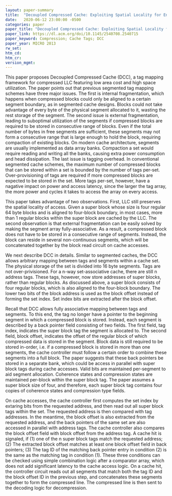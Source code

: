 ```yaml
---
layout: paper-summary
title:  "Decoupled Compressed Cache: Exploiting Spatial Locality for Energy-Optimized Compressed Caching"
date:   2020-06-12 23:00:00 -0500
categories: paper
paper_title: "Decoupled Compressed Cache: Exploiting Spatial Locality for Energy-Optimized Compressed Caching"
paper_link: https://dl.acm.org/doi/10.1145/2540708.2540715
paper_keyword: Compression; Cache Tags; DCC
paper_year: MICRO 2013
rw_set:
htm_cd:
htm_cr:
version_mgmt:
---
```


This paper proposes Decoupled Compressed Cache (DCC), a tag mapping framework for compressed LLC featuring low area cost
and high space utilization. The paper points out that previous segmented tag mapping schemes have three major issues. The 
first is internal fragmentation, which happens when compressed blocks could only be aligned to a certain segment boundary, 
as in segmented cache designs. Blocks could not take advantage of every byte of the physical segment allocated to it, 
wasting the rest storage of the segment. 
The second issue is external fragmentation, leading to suboptimal utilization of the segments if compressed blocks are
required to be stored in consecutive range of blocks. Even if the total number of bytes in free segments are sufficient,
these segments may not form a consecutive range that is large enough to hold the block, requiring compaction of existing 
blocks. On modern cache architecture, segments are usually implemented as data array banks. Compaction a set would require 
reading and writing all the banks, causing extra power consumption and head dissipation.
The last issue is tagging overhead. In conventional segmented cache schemes, the maximum number of compressed blocks
that can be stored within a set is bounded by the number of tags per-set. Over-provisioning of tags are required if 
more compressed blocks are expected to be stored in the set. More tags per-set, however, have a nagative impact on
power and access latency, since the larger the tag array, the more power and cycles it takes to access the array on
every access.

This paper takes advantage of two observations. First, LLC still preserves the spatial locality of access. Given a super
block whose size is four regular 64 byte blocks and is aligned to four-block boundary, in most cases, more than 1 regular
blocks within the super block are cached by the LLC. The second observation is that external fragmentation can be easily
solved by making the segment array fully-associative. As a result, a compressed block does not have to be stored in a 
consecutive range of segments. Instead, the block can reside in several non-continuous segments, which will be concatenated 
together by the block read circult on cache accesses.

We next describe DCC in details. Similar to segmented caches, the DCC allows arbitrary mapping between tags and segments
within a cache set. The physical storage of the set is divided into 16 byte segments. Tags are not over-privisioned.
For a n-way set-associative cache, there are still n address tags. These tags, however, now store addresses of super blocks,
rather than regular blocks. As discussed above, a super block consists of four regular blocks, which is also aligned to
the four-block boundary. The lower two bits of the block address is used as the block offset instead of forming the 
set index. Set index bits are extracted after the block offset.

Recall that DCC allows fully associative mapping between tags and segments. To this end, the tag no longer have a pointer
to the beginning segment in which a compressed block is stored. Instead, each segment is described by a back pointer field
consisting of two fields. The first field, tag index, indicates the super block tag the segment is allocated to. The second
field, block offset, indicates the offset of the regular block of which compressed data is stored in the segment.
Block data is still required to be stored in-order, i.e. if a compressed block is stored in more than one segments, the
cache controller must follow a certain order to combine these segments into a full block. The paper suggests that these
back pointers be stored in a separate bank, which could be access in parallel with super block tags during cache accesses.
Valid bits are maintained per-segment to aid segment allocation. Coherence states and compression states are maintained 
per-block within the super block tag. The paper assumes a super block size of four, and therefore, each super block tag
contains four copies of coherence states and compression type fields.

On cache accesses, the cache controller first computes the set index by extaring bits from the requested address, and
then read out all super block tags within the set. The requested address is then compared with tag addresses. In the meantime,
the block offset is also extracted from the requested address, and the back pointers of the same set are also accessed
in parallel with address tags. The cache controller also compares the block offset field with block offset from the 
address tag. A cache hit is signaled, if (1) one of the n super block tags match the requested address; (2) The extracted
block offset matches at least one block offset field in back pointers; (3) The tag ID of the matching back pointer entry 
in condition (2) is the same as the matching tag in condition (1). These three conditions can be checked using simple
combination logic after a comparator array, which does not add significant latency to the cache access logic.
On a cache hit, the controller circuit reads out all segments that match both the tag ID and the block offset ID in
the previous step, and concatenates these segments together to form the compressed line. The compressed line is then
sent to the decoding logic for decompression.

